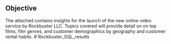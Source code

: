 ## Objective
The attached contains insights for the launch of the new online video service by Rockbuster LLC. Topics covered will provide detail on on top films, film genres, and customer demographics by geography and customer rental habits. # Rockbuster_SQL_results
